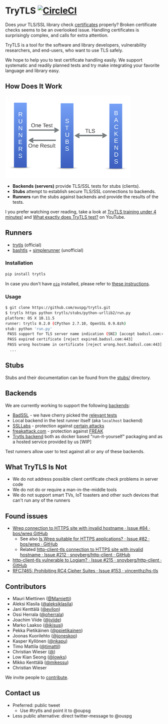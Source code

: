 # TryTLS [![CircleCI](https://circleci.com/gh/ouspg/trytls.svg?style=shield)](https://circleci.com/gh/ouspg/trytls)

Does *your* TLS/SSL library check
[certificates](https://tools.ietf.org/html/rfc5280) properly?
Broken certificate checks seems to be an overlooked issue.
Handling certificates is surprisingly complex, and calls for extra attention.

TryTLS is a tool for the software and library developers, vulnerability
researchers, and end-users, who want to use TLS safely.

We hope to help you to test certificate handling easily. We support
systematic and readily planned tests and try make integrating your
favorite language and library easy.

## How Does It Work

![Architecture](doc/concept-pic.png)

* **Backends (servers)** provide TLS/SSL tests for stubs (clients).
* **Stubs** attempt to establish secure TLS/SSL connections to backends.
* **Runners** run the stubs against backends and provide the results of the tests.

I you prefer watching over reading, take a look at
[TryTLS training under 4 minutes!](https://www.youtube.com/watch?v=85EO61l2Oa4)
and
[What exactly does TryTLS test?](https://www.youtube.com/watch?v=aHw2Ulr6zH8) on
YouTube.

## Runners

* [trytls](runners/trytls/) (official)
* [bashtls](runners/bashtls/) +
  [simplerunner](runners/bashtls/shared/simplerunner) (unofficial)

### Installation

```sh
pip install trytls
```

<!-- markdownlint-disable MD013 -->

In case you don't have [`pip`](https://pip.pypa.io/) installed, please refer to
[these instructions](http://docs.python-guide.org/en/latest/starting/installation/).

<!-- markdownlint-enable MD013 -->

### Usage

```sh
$ git clone https://github.com/ouspg/trytls.git
$ trytls https python trytls/stubs/python-urllib2/run.py
platform: OS X 10.11.5
runner: trytls 0.2.0 (CPython 2.7.10, OpenSSL 0.9.8zh)
stub: python 'run.py'
 PASS support for TLS server name indication (SNI) [accept badssl.com:443]
 PASS expired certificate [reject expired.badssl.com:443]
 PASS wrong hostname in certificate [reject wrong.host.badssl.com:443]
  ...
```

## Stubs

Stubs and their documentation can be found from the [stubs/](stubs/) directory.

## Backends

We are currently working to support the following [backends](backends/):

* [BadSSL](https://badssl.com) - we have cherry picked the
  [relevant tests](backends/badssl/README.md)
* Local backend in the test runner itself (aka `localhost` backend)
* [SSLLabs](https://ssllabs.com) - protection against
  [certain attacks](backends/ssllabs/README.md)
* [freakattack.com](https://freakattack.com/) - protection against
  [FREAK](https://mitls.org/pages/attacks/SMACK#freak)
* [Trytls backend](backends/trytls) both as docker based
  "run-it-yourself" packaging and as a hosted service provided by us [WIP]

Test runners allow user to test against all or any of these backends.

## What TryTLS Is Not

* We do not address possible client certificate check problems in server code
* We do not do or require a man-in-the-middle tools
* We do not support smart TVs, IoT toasters and other such devices that
  can't run any of the runners

## Found issues

<!-- markdownlint-disable MD013 -->

* [Wreq connection to HTTPS site with invalid hostname · Issue #84 · bos/wreq GitHub](https://github.com/bos/wreq/issues/84)
  * See also [Is Wreq suitable for HTTPS applications? · Issue #82 · bos/wreq · GitHub](https://github.com/bos/wreq/issues/82)
  * Related [http-client-tls connection to HTTPS site with invalid hostname · Issue #212 · snoyberg/http-client · GitHub](https://github.com/snoyberg/http-client/issues/212)
* [http-client-tls vulnerable to Logjam? · Issue #215 · snoyberg/http-client · GitHub](https://github.com/snoyberg/http-client/issues/215)
* [RFC7465: Prohibiting RC4 Cipher Suites · Issue #153 · vincenthz/hs-tls](https://github.com/vincenthz/hs-tls/issues/153)

<!-- markdownlint-enable MD013 -->

## Contributors

* Mauri Miettinen ([@Mamietti](https://github.com/Mamietti))
* Aleksi Klasila ([@aleksiklasila](https://github.com/aleksiklasila))
* Jani Kenttälä ([@evilon](https://github.com/evilon))
* Ossi Herrala ([@oherrala](https://github.com/oherrala))
* Joachim Viide ([@jviide](https://github.com/jviide))
* Marko Laakso ([@ikisusi](https://github.com/ikisusi))
* Pekka Pietikäinen ([@ppietikainen](https://github.com/ppietikainen))
* Joonas Kuorilehto ([@joneskoo](https://github.com/joneskoo))
* Kasper Kyllönen ([@nkapu](https://github.com/nkapu))
* Timo Mattila ([@timattil](https://github.com/timattil))
* Christian Wieser ([@](https://github.com/timattil))
* Low Kian Seong ([@lowks](https://github.com/lowks))
* Mikko Kenttälä ([@mikessu](https://github.com/mikessu))
* Christian Wieser

We invite people to [contribute](CONTRIBUTING.md).

## Contact us

* Preferred: public tweet
  * Use #trytls and point it to @oupsg
* Less public alternative: direct twitter-message to @ouspg
